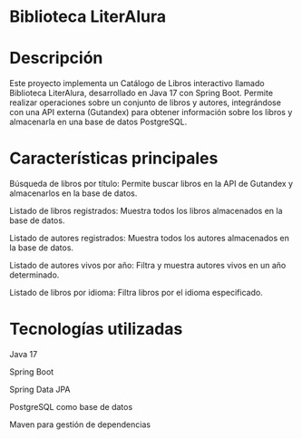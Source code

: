 # Biblioteca LiterAlura

# Descripción

Este proyecto implementa un Catálogo de Libros interactivo llamado Biblioteca LiterAlura, desarrollado en Java 17 con Spring Boot. Permite realizar operaciones sobre un conjunto de libros y autores, integrándose con una API externa (Gutandex) para obtener información sobre los libros y almacenarla en una base de datos PostgreSQL.

# Características principales

Búsqueda de libros por título: Permite buscar libros en la API de Gutandex y almacenarlos en la base de datos.

Listado de libros registrados: Muestra todos los libros almacenados en la base de datos.

Listado de autores registrados: Muestra todos los autores almacenados en la base de datos.

Listado de autores vivos por año: Filtra y muestra autores vivos en un año determinado.

Listado de libros por idioma: Filtra libros por el idioma especificado.

# Tecnologías utilizadas

Java 17

Spring Boot

Spring Data JPA

PostgreSQL como base de datos

Maven para gestión de dependencias
